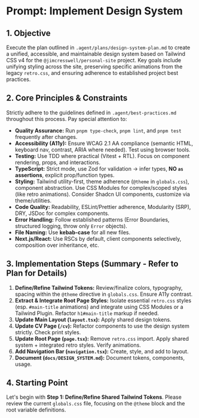 # Prompt: Implement Design System

## 1. Objective

Execute the plan outlined in `.agent/plans/design-system-plan.md` to create a unified, accessible, and maintainable design system based on Tailwind CSS v4 for the `@jimcresswell/personal-site` project. Key goals include unifying styling across the site, preserving specific animations from the legacy `retro.css`, and ensuring adherence to established project best practices.

## 2. Core Principles & Constraints

Strictly adhere to the guidelines defined in `.agent/best-practices.md` throughout this process. Pay special attention to:

- **Quality Assurance:** Run `pnpm type-check`, `pnpm lint`, and `pnpm test` frequently after changes.
- **Accessibility (A11y):** Ensure WCAG 2.1 AA compliance (semantic HTML, keyboard nav, contrast, ARIA where needed). Test using browser tools.
- **Testing:** Use TDD where practical (Vitest + RTL). Focus on component rendering, props, and interactions.
- **TypeScript:** Strict mode, use Zod for validation -> infer types, **NO `as` assertions**, explicit prop/function types.
- **Styling:** Tailwind utility-first, theme adherence (`@theme` in `globals.css`), component abstraction. Use CSS Modules for complex/scoped styles (like retro animations). Consider Shadcn UI components, customize via theme/utilities.
- **Code Quality:** Readability, ESLint/Prettier adherence, Modularity (SRP), DRY, JSDoc for complex components.
- **Error Handling:** Follow established patterns (Error Boundaries, structured logging, throw only `Error` objects).
- **File Naming:** Use **kebab-case** for all new files.
- **Next.js/React:** Use RSCs by default, client components selectively, composition over inheritance, etc.

## 3. Implementation Steps (Summary - Refer to Plan for Details)

1.  **Define/Refine Tailwind Tokens:** Review/finalize colors, typography, spacing within the `@theme` directive in `globals.css`. Ensure A11y contrast.
2.  **Extract & Integrate Root Page Styles:** Isolate essential `retro.css` styles (esp. `#main-title` animations) and integrate using CSS Modules or a Tailwind Plugin. Refactor `h1#main-title` markup if needed.
3.  **Update Main Layout (`layout.tsx`):** Apply shared design tokens.
4.  **Update CV Page (`/cv`):** Refactor components to use the design system strictly. Check print styles.
5.  **Update Root Page (`page.tsx`):** Remove `retro.css` import. Apply shared system + integrated retro styles. Verify animations.
6.  **Add Navigation Bar (`navigation.tsx`):** Create, style, and add to layout.
7.  **Document (`docs/DESIGN_SYSTEM.md`):** Document tokens, components, usage.

## 4. Starting Point

Let's begin with **Step 1: Define/Refine Shared Tailwind Tokens**. Please review the current `globals.css` file, focusing on the `@theme` block and the root variable definitions.
